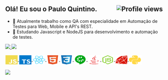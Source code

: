 ## Olá! Eu sou o Paulo Quintino.    <img align="right" src="https://gpvc.arturio.dev/PauloQuintino" alt="Profile views">

- 🔭 Atualmente trabalho como QA com especialidade em Automação de Testes para Web, Mobile e API's REST.
- 🌱 Estudando Javascript e NodeJS para desenvolvimento e automação de testes.

<!-- GITHUB STATS -->
 <div>
  <a href="https://github.com/pauloquintino">
  <img height="180em" src="https://github-readme-stats.vercel.app/api?username=pauloquintino&show_icons=true&theme=dark&include_all_commits=true&count_private=true"/>
  <img height="180em" src="https://github-readme-stats.vercel.app/api/top-langs/?username=pauloquintino&layout=compact&langs_count=7&theme=dark"/>
</div>
<br>
<div style="display: inline_block">
  <img align="center" alt="Paulo-Js" height="30" width="40" src="https://raw.githubusercontent.com/devicons/devicon/master/icons/javascript/javascript-plain.svg">
  <img align="center" alt="Paulo-Ts" height="30" width="40" src="https://raw.githubusercontent.com/devicons/devicon/master/icons/typescript/typescript-plain.svg">
  <img align="center" alt="Paulo-React" height="30" width="40" src="https://raw.githubusercontent.com/devicons/devicon/master/icons/react/react-original.svg">
  <img align="center" alt="Paulo-HTML" height="30" width="40" src="https://raw.githubusercontent.com/devicons/devicon/master/icons/html5/html5-original.svg">
  <img align="center" alt="Paulo-CSS" height="30" width="40" src="https://raw.githubusercontent.com/devicons/devicon/master/icons/css3/css3-original.svg">
  <img align="center" alt="Paulo-Cucumber" height="30" width="40" src="https://raw.githubusercontent.com/devicons/devicon/master/icons/cucumber/cucumber-plain.svg">
  <img align="center" alt="Paulo-Java" height="30" width="40" src="https://raw.githubusercontent.com/devicons/devicon/master/icons/java/java-plain.svg">
  <img align="center" alt="Paulo-NodeJS" height="30" width="40" src="https://raw.githubusercontent.com/devicons/devicon/master/icons/nodejs/nodejs-plain.svg">
  <img align="center" alt="Paulo-Ruby" height="30" width="40" src="https://raw.githubusercontent.com/devicons/devicon/master/icons/ruby/ruby-plain.svg">
  <img align="center" alt="Paulo-Python" height="30" width="40" src="https://raw.githubusercontent.com/devicons/devicon/master/icons/python/python-plain.svg">
</div>
 <br>  
<div>
  <a href="https://br.linkedin.com/in/paulo-quintino-freitas-de-souza-b85b3212b" target="_blank"><img src="https://img.shields.io/badge/LinkedIn-0077B5?style=for-the-badge&logo=linkedin&logoColor=white" target="_blank"></a>
 </div>
